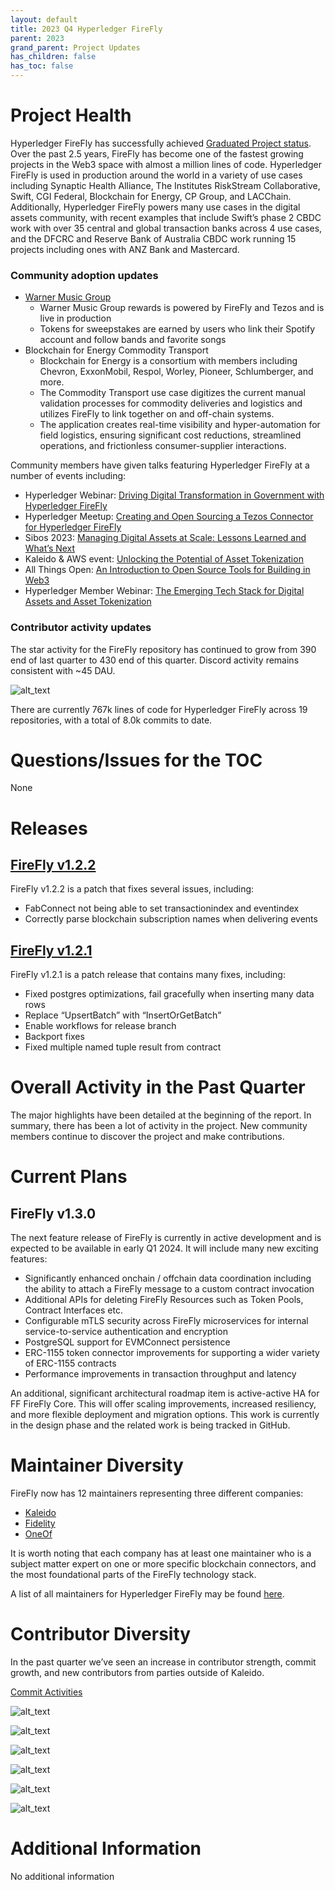 ```yaml
---
layout: default
title: 2023 Q4 Hyperledger FireFly
parent: 2023
grand_parent: Project Updates
has_children: false
has_toc: false
---
```


# Project Health

Hyperledger FireFly has successfully achieved [Graduated Project status](https://www.hyperledger.org/blog/hyperledger-firefly-achieves-graduated-status-is-in-production-around-the-world). Over the past 2.5 years, FireFly has become one of the fastest growing projects in the Web3 space with almost a million lines of code. Hyperledger FireFly is used in production around the world in a variety of use cases including Synaptic Health Alliance, The Institutes RiskStream Collaborative, Swift, CGI Federal, Blockchain for Energy, CP Group, and LACChain. Additionally, Hyperledger FireFly powers many use cases in the digital assets community, with recent examples that include Swift’s phase 2 CBDC work with over 35 central and global transaction banks across 4 use cases, and the DFCRC and Reserve Bank of Australia CBDC work running 15 projects including ones with ANZ Bank and Mastercard.

### Community adoption updates

- [Warner Music Group](https://www.wmgrewards.com/)
  - Warner Music Group rewards is powered by FireFly and Tezos and is live in production
  - Tokens for sweepstakes are earned by users who link their Spotify account and follow bands and favorite songs
- Blockchain for Energy Commodity Transport
  - Blockchain for Energy is a consortium with members including Chevron, ExxonMobil, Respol, Worley, Pioneer, Schlumberger, and more.
  - The Commodity Transport use case digitizes the current manual validation processes for commodity deliveries and logistics and utilizes FireFly to link together on and off-chain systems.
  - The application creates real-time visibility and hyper-automation for field logistics, ensuring significant cost reductions, streamlined operations, and frictionless consumer-supplier interactions.


Community members have given talks featuring Hyperledger FireFly at a number of events including:

- Hyperledger Webinar: [Driving Digital Transformation in Government with Hyperledger FireFly](https://www.youtube.com/watch?v=M0kfnZzk8jU)
- Hyperledger Meetup: [Creating and Open Sourcing a Tezos Connector for Hyperledger FireFly](https://www.youtube.com/watch?v=5Y2Wnld0aJg)
- Sibos 2023: [Managing Digital Assets at Scale: Lessons Learned and What’s Next](https://www.kaleido.io/resources/managing-digital-assets-at-scale-lessons-learned-and-whats-next)
- Kaleido & AWS event: [Unlocking the Potential of Asset Tokenization](https://www.kaleido.io/nyc-tokenization-event)
- All Things Open: [An Introduction to Open Source Tools for Building in Web3](https://2023.allthingsopen.org/sessions/an-introduction-to-open-source-tools-for-building-in-web3/)
- Hyperledger Member Webinar: [The Emerging Tech Stack for Digital Assets and Asset Tokenization](https://www.youtube.com/watch?v=heVWZZnz-j4)

### Contributor activity updates

The star activity for the FireFly repository has continued to grow from 390 end of last quarter to 430 end of this quarter. Discord activity remains consistent with ~45 DAU.

![alt_text](images/HLFF_2023_Q3_image1.png "image_tooltip")


There are currently 767k lines of code for Hyperledger FireFly across 19 repositories, with a total of 8.0k commits to date.

# Questions/Issues for the TOC

None

# Releases

## [FireFly v1.2.2](https://github.com/hyperledger/firefly/releases/tag/v1.2.2)

FireFly v1.2.2 is a patch that fixes several issues, including:

- FabConnect not being able to set transactionindex and eventindex
- Correctly parse blockchain subscription names when delivering events

## [FireFly v1.2.1](https://github.com/hyperledger/firefly/releases/tag/v1.2.1)

FireFly v1.2.1 is a patch release that contains many fixes, including:

- Fixed postgres optimizations, fail gracefully when inserting many data rows
- Replace “UpsertBatch” with “InsertOrGetBatch”
- Enable workflows for release branch
- Backport fixes
- Fixed multiple named tuple result from contract

# Overall Activity in the Past Quarter

The major highlights have been detailed at the beginning of the report. In summary, there has been a lot of activity in the project. New community members continue to discover the project and make contributions.

# Current Plans

## FireFly v1.3.0

The next feature release of FireFly is currently in active development and is expected to be available in early Q1 2024. It will include many new exciting features:

- Significantly enhanced onchain / offchain data coordination including the ability to attach a FireFly message to a custom contract invocation
- Additional APIs for deleting FireFly Resources such as Token Pools, Contract Interfaces etc.
- Configurable mTLS security across FireFly microservices for internal service-to-service authentication and encryption
- PostgreSQL support for EVMConnect persistence
- ERC-1155 token connector improvements for supporting a wider variety of ERC-1155 contracts
- Performance improvements in transaction throughput and latency

An additional, significant architectural roadmap item is active-active HA for FF FireFly Core. This will offer scaling improvements, increased resiliency, and more flexible deployment and migration options. This work is currently in the design phase and the related work is being tracked in GitHub.

# Maintainer Diversity

FireFly now has 12 maintainers representing three different companies:

- [Kaleido](https://kaleido.io/)
- [Fidelity](https://www.fidelity.com/)
- [OneOf](https://www.oneof.com/)

It is worth noting that each company has at least one maintainer who is a subject matter expert on one or more specific blockchain connectors, and the most foundational parts of the FireFly technology stack.

A list of all maintainers for Hyperledger FireFly may be found [here](https://wiki.hyperledger.org/display/FIR/Maintainers).

# Contributor Diversity

In the past quarter we’ve seen an increase in contributor strength, commit growth, and new contributors from parties outside of Kaleido.

[Commit Activities](https://insights.lfx.linuxfoundation.org/projects/hyperledger%2Ffirefly/dashboard;subTab=technical;v=source-control%2Fcommits%2Foverview)

![alt_text](images/HLFF_2023_Q4_1.png "image_tooltip")

![alt_text](images/HLFF_2023_Q4_2.png "image_tooltip")

![alt_text](images/HLFF_2023_Q4_3.png "image_tooltip")

![alt_text](images/HLFF_2023_Q4_4.png "image_tooltip")

![alt_text](images/HLFF_2023_Q4_5.png "image_tooltip")

![alt_text](images/HLFF_2023_Q4_6.png "image_tooltip")

# Additional Information

No additional information
